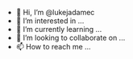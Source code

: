 - 👋 Hi, I’m @lukejadamec
- 👀 I’m interested in ...
- 🌱 I’m currently learning ...
- 💞️ I’m looking to collaborate on ...
- 📫 How to reach me ...

<!---
lukejadamec/lukejadamec is a ✨ special ✨ repository because its `README.md` (this file) appears on your GitHub profile.
You can click the Preview link to take a look at your changes.
--->
